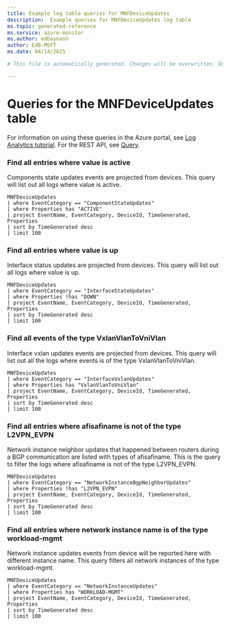```yaml
---
title: Example log table queries for MNFDeviceUpdates
description:  Example queries for MNFDeviceUpdates log table
ms.topic: generated-reference
ms.service: azure-monitor
ms.author: edbaynash
author: EdB-MSFT
ms.date: 04/14/2025

# This file is automatically generated. Changes will be overwritten. Do not change this file directly. 

---
```


# Queries for the MNFDeviceUpdates table

For information on using these queries in the Azure portal, see [Log Analytics tutorial](/azure/azure-monitor/logs/log-analytics-tutorial). For the REST API, see [Query](/azure/azure-monitor/logs/api/overview).


### Find all entries where value is active  


Components state updates events are projected from devices. This query will list out all logs where value is active.  

```query
MNFDeviceUpdates
| where EventCategory == "ComponentStateUpdates"
| where Properties has "ACTIVE"
| project EventName, EventCategory, DeviceId, TimeGenerated, Properties
| sort by TimeGenerated desc
| limit 100
```



### Find all entries where value is up  


Interface status updates are projected from devices. This query will list out all logs where value is up.  

```query
MNFDeviceUpdates
| where EventCategory == "InterfaceStateUpdates"
| where Properties !has "DOWN"
| project EventName, EventCategory, DeviceId, TimeGenerated, Properties
| sort by TimeGenerated desc
| limit 100
```



### Find all events of the type VxlanVlanToVniVlan  


Interface vxlan updates events are projected from devices. This query will list out all the logs where events is of the type VxlanVlanToVniVlan.  

```query
MNFDeviceUpdates
| where EventCategory == "InterfaceVxlanUpdates"
| where Properties has "VxlanVlanToVniVlan"
| project EventName, EventCategory, DeviceId, TimeGenerated, Properties
| sort by TimeGenerated desc
| limit 100
```



### Find all entries where afisafiname is not of the type L2VPN_EVPN  


Network instance neighbor updates that happened between routers during a BGP communication are listed with types of afisafiname. This is the query to filter the logs where afisafiname is not of the type L2VPN_EVPN.  

```query
MNFDeviceUpdates
| where EventCategory == "NetworkInstanceBgpNeighborUpdates"
| where Properties !has "L2VPN_EVPN"
| project EventName, EventCategory, DeviceId, TimeGenerated, Properties
| sort by TimeGenerated desc
| limit 100
```



### Find all entries where network instance name is of the type workload-mgmt  


Network instance updates events from device will be reported here with different instance name. This query filters all network instances of the type workload-mgmt.  

```query
MNFDeviceUpdates
| where EventCategory == "NetworkInstanceUpdates"
| where Properties has "WORKLOAD-MGMT"
| project EventName, EventCategory, DeviceId, TimeGenerated, Properties
| sort by TimeGenerated desc
| limit 100
```

